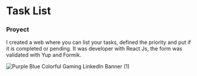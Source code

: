 <h1> Task List</h1>

### Proyect

I created a web where you can list your tasks, defined the priority and put if it is completed or pending. 
It was developer with React Js, the form was validated with Yup and Formik.

![Purple Blue Colorful Gaming LinkedIn Banner (1)](https://user-images.githubusercontent.com/106752020/201450843-e78196c2-c93a-4e58-aa24-6b714ef9e2ca.png)


